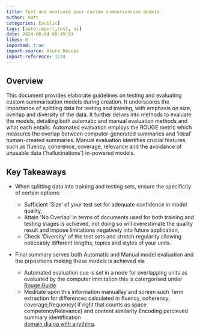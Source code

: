 ```yaml
---
title: Test and evaluate your custom summarization models
author: matt
categories: [public]
tags: [auto-import,test, ai]
date: 2024-06-04 00:49:53 
likes: 0
imported: true
import-source: Azure Devops
import-reference: 1234
---
```


## Overview
This document provides elaborate guidelines on testing and evaluating custom summarisation models during creation. It underscores the importance of splitting data for testing and training, with emphasis on size, overlap and diversity of the data. It further delves into methods to evaluate the models, detailing both automatic and manual evaluation methods and what each entails. Automated evaluation employs the ROUGE metric which measures the overlap between computer-generated summaries and 'ideal' human-created summaries. Manual evaluation identifies crucial features such as fluency, coherence, coverage, relevance and the avoidance of unusable data ('hallucinations') in-powered models.

## Key Takeaways

- When splitting data into training and testing sets, ensure the specificity of certain options:
    - Sufficient 'Size' of your test set for adequate confidence in model quality,
    - Attain 'No Overlap' in terms of documents used for both training and testing stages is achieved, not doing so will overestimate the quality result and impose limitations negatively into future application,
    - Check 'Diversity' of the test sets and stretch regularity allowing noticeably different lengths, topics and 
    styles of your units.  

- Final summary serves both Automatic and Manual model evaluation and the prpositions making these models is achieved via
    - Automated evaluation cue is set in a node for overlapping units as evaluated by the computer immitation this is catergorised under [Rouge Guide](https://en.wikipedia.org/wiki/ROUGE_(metric))
    -  Meditate upon this information manuallay and screen such Term extraction for differences calculated in fluency, coherency, coverage,frequency( if right that counts as space competencyRelevance)
    and content similarity Encoding percieved summary identification    
[domain dialog with anything](  https://direct.mit.edu/tacl/article/doi/10.1162/tacl_a_00373/100686/SummEval-Re-evaluating-Summarization-Evaluation).
